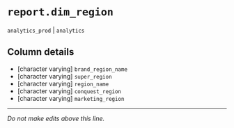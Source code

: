 # `report.dim_region`
`analytics_prod` | `analytics`

## Column details
* [character varying] `brand_region_name`
* [character varying] `super_region`
* [character varying] `region_name`
* [character varying] `conquest_region`
* [character varying] `marketing_region`

-------------------------------------------------------------------------------
*Do not make edits above this line.*
